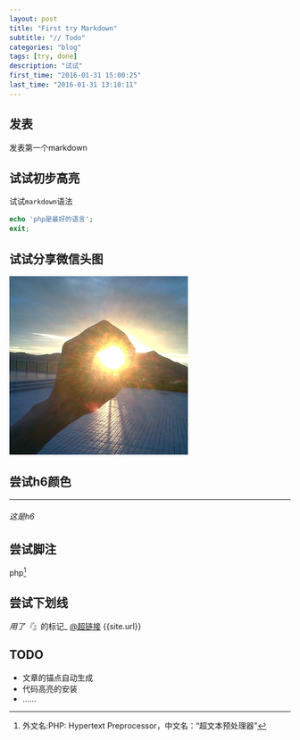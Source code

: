 ```yaml
---
layout: post
title: "First try Markdown"
subtitle: "// Todo"
categories: "blog"
tags: [try, done]
description: "试试"
first_time: "2016-01-31 15:00:25"
last_time: "2016-01-31 13:10:11"
---
```


## 发表
发表第一个markdown

## 试试初步高亮

试试`markdown`语法

```php
echo 'php是最好的语言';
exit;
```

## 试试分享微信头图

![wx题图](/img/wx_share_default.jpg "wxshare")

## 尝试h6颜色
---

###### 这是h6

## 尝试脚注

php[^1]

## 尝试下划线

_用了『_』的标记_
[@超链接](http://bluebiu.com)
{{site.url}}

## TODO
* 文章的锚点自动生成
* 代码高亮的安装
* ……

[^1]: 外文名:PHP: Hypertext Preprocessor，中文名：“超文本预处理器”